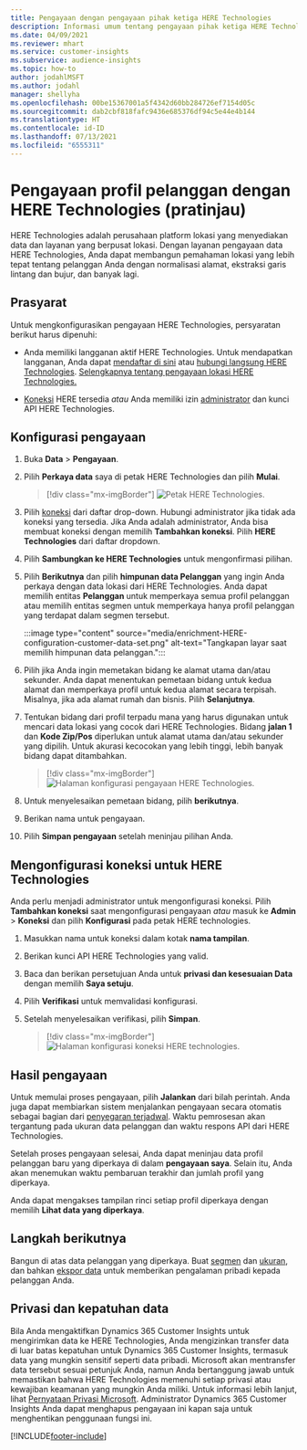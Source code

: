 ```yaml
---
title: Pengayaan dengan pengayaan pihak ketiga HERE Technologies
description: Informasi umum tentang pengayaan pihak ketiga HERE Technologies.
ms.date: 04/09/2021
ms.reviewer: mhart
ms.service: customer-insights
ms.subservice: audience-insights
ms.topic: how-to
author: jodahlMSFT
ms.author: jodahl
manager: shellyha
ms.openlocfilehash: 00be15367001a5f4342d60bb284726ef7154d05c
ms.sourcegitcommit: dab2cbf818fafc9436e685376df94c5e44e4b144
ms.translationtype: HT
ms.contentlocale: id-ID
ms.lasthandoff: 07/13/2021
ms.locfileid: "6555311"
---
```

# <a name="enrichment-of-customer-profiles-with-here-technologies-preview"></a>Pengayaan profil pelanggan dengan HERE Technologies (pratinjau)

HERE Technologies adalah perusahaan platform lokasi yang menyediakan data dan layanan yang berpusat lokasi. Dengan layanan pengayaan data HERE Technologies, Anda dapat membangun pemahaman lokasi yang lebih tepat tentang pelanggan Anda dengan normalisasi alamat, ekstraksi garis lintang dan bujur, dan banyak lagi.

## <a name="prerequisites"></a>Prasyarat

Untuk mengkonfigurasikan pengayaan HERE Technologies, persyaratan berikut harus dipenuhi:

- Anda memiliki langganan aktif HERE Technologies. Untuk mendapatkan langganan, Anda dapat [mendaftar di sini](https://developer.here.com/sign-up?utm_medium=referral&utm_source=Microsoft-Dynamics-CI&create=Freemium-Basic) atau [hubungi langsung HERE Technologies](https://developer.here.com/help?utm_medium=referral&utm_source=Microsoft-Dynamics-CI#how-can-we-help-you). [Selengkapnya tentang pengayaan lokasi HERE Technologies.](https://developer.here.com/location-enrichment?cid=Dev-MicrosoftDynamics-DB-0-Dev-&utm_source=MicrosoftDynamics&utm_medium=referral&utm_campaign=Online_Dev_ReferralMicrosoft)

- [Koneksi](connections.md) HERE tersedia *atau* Anda memiliki izin [administrator](permissions.md#administrator) dan kunci API HERE Technologies.

## <a name="configure-the-enrichment"></a>Konfigurasi pengayaan

1. Buka **Data** > **Pengayaan**. 

1. Pilih **Perkaya data** saya di petak HERE Technologies dan pilih **Mulai**.

   > [!div class="mx-imgBorder"]
   > ![Petak HERE Technologies.](media/HERE-tile.png "petak HERE Technologies")

1. Pilih [koneksi](connections.md) dari daftar drop-down. Hubungi administrator jika tidak ada koneksi yang tersedia. Jika Anda adalah administrator, Anda bisa membuat koneksi dengan memilih **Tambahkan koneksi**. Pilih **HERE Technologies** dari daftar dropdown. 

1. Pilih **Sambungkan ke HERE Technologies** untuk mengonfirmasi pilihan.

1.  Pilih **Berikutnya** dan pilih **himpunan data Pelanggan** yang ingin Anda perkaya dengan data lokasi dari HERE Technologies. Anda dapat memilih entitas **Pelanggan** untuk memperkaya semua profil pelanggan atau memilih entitas segmen untuk memperkaya hanya profil pelanggan yang terdapat dalam segmen tersebut.

    :::image type="content" source="media/enrichment-HERE-configuration-customer-data-set.png" alt-text="Tangkapan layar saat memilih himpunan data pelanggan.":::

1. Pilih jika Anda ingin memetakan bidang ke alamat utama dan/atau sekunder. Anda dapat menentukan pemetaan bidang untuk kedua alamat dan memperkaya profil untuk kedua alamat secara terpisah. Misalnya, jika ada alamat rumah dan bisnis. Pilih **Selanjutnya**.

1. Tentukan bidang dari profil terpadu mana yang harus digunakan untuk mencari data lokasi yang cocok dari HERE Technologies. Bidang **jalan 1** dan **Kode Zip/Pos** diperlukan untuk alamat utama dan/atau sekunder yang dipilih. Untuk akurasi kecocokan yang lebih tinggi, lebih banyak bidang dapat ditambahkan.

   > [!div class="mx-imgBorder"]
   > ![Halaman konfigurasi pengayaan HERE Technologies.](media/enrichment-HERE-configuration.png "Halaman konfigurasi pengayaan HERE Technologies")

1. Untuk menyelesaikan pemetaan bidang, pilih **berikutnya**.

1. Berikan nama untuk pengayaan. 

1. Pilih **Simpan pengayaan** setelah meninjau pilihan Anda.

## <a name="configure-the-connection-for-here-technologies"></a>Mengonfigurasi koneksi untuk HERE Technologies 

Anda perlu menjadi administrator untuk mengonfigurasi koneksi. Pilih **Tambahkan koneksi** saat mengonfigurasi pengayaan *atau* masuk ke **Admin** > **Koneksi** dan pilih **Konfigurasi** pada petak HERE technologies.

1. Masukkan nama untuk koneksi dalam kotak **nama tampilan**.

1. Berikan kunci API HERE Technologies yang valid.

1. Baca dan berikan persetujuan Anda untuk **privasi dan kesesuaian Data** dengan memilih **Saya setuju**.

1. Pilih **Verifikasi** untuk memvalidasi konfigurasi.

1. Setelah menyelesaikan verifikasi, pilih **Simpan**.

   > [!div class="mx-imgBorder"]
   > ![Halaman konfigurasi koneksi HERE technologies.](media/enrichment-HERE-connection.png "Halaman konfigurasi koneksi HERE technologies")

## <a name="enrichment-results"></a>Hasil pengayaan

Untuk memulai proses pengayaan, pilih **Jalankan** dari bilah perintah. Anda juga dapat membiarkan sistem menjalankan pengayaan secara otomatis sebagai bagian dari [penyegaran terjadwal](system.md#schedule-tab). Waktu pemrosesan akan tergantung pada ukuran data pelanggan dan waktu respons API dari HERE Technologies.

Setelah proses pengayaan selesai, Anda dapat meninjau data profil pelanggan baru yang diperkaya di dalam **pengayaan saya**. Selain itu, Anda akan menemukan waktu pembaruan terakhir dan jumlah profil yang diperkaya.

Anda dapat mengakses tampilan rinci setiap profil diperkaya dengan memilih **Lihat data yang diperkaya**.

## <a name="next-steps"></a>Langkah berikutnya

Bangun di atas data pelanggan yang diperkaya. Buat [segmen](segments.md) dan [ukuran](measures.md), dan bahkan [ekspor data](export-destinations.md) untuk memberikan pengalaman pribadi kepada pelanggan Anda.

## <a name="data-privacy-and-compliance"></a>Privasi dan kepatuhan data

Bila Anda mengaktifkan Dynamics 365 Customer Insights untuk mengirimkan data ke HERE Technologies, Anda mengizinkan transfer data di luar batas kepatuhan untuk Dynamics 365 Customer Insights, termasuk data yang mungkin sensitif seperti data pribadi. Microsoft akan mentransfer data tersebut sesuai petunjuk Anda, namun Anda bertanggung jawab untuk memastikan bahwa HERE Technologies memenuhi setiap privasi atau kewajiban keamanan yang mungkin Anda miliki. Untuk informasi lebih lanjut, lihat [Pernyataan Privasi Microsoft](https://go.microsoft.com/fwlink/?linkid=396732).
Administrator Dynamics 365 Customer Insights Anda dapat menghapus pengayaan ini kapan saja untuk menghentikan penggunaan fungsi ini.


[!INCLUDE[footer-include](../includes/footer-banner.md)]
